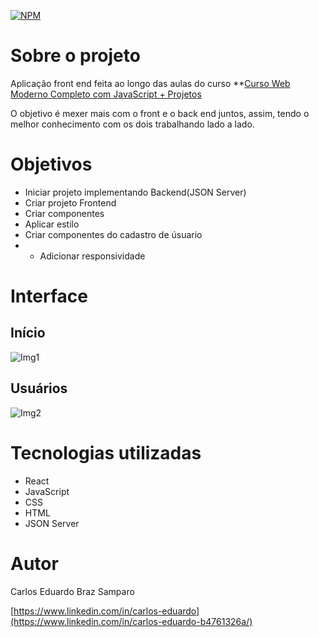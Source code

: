 [![NPM](https://img.shields.io/npm/l/react)](https://github.com/cadusamparo/Cadastro-de-Usuario/blob/main/LICENSE)

# Sobre o projeto

Aplicação front end feita ao longo das aulas do curso **[Curso Web Moderno Completo com JavaScript + Projetos](https://www.udemy.com/course/curso-web/)

O objetivo é mexer mais com o front e o back end juntos, assim, tendo o melhor conhecimento com os dois trabalhando lado a lado.

# Objetivos

- Iniciar projeto implementando Backend(JSON Server)
- Criar projeto Frontend
- Criar componentes
- Aplicar estilo
- Criar componentes do cadastro de úsuario
- - Adicionar responsividade

# Interface

## Início
![Img1](https://github.com/cadusamparo/Cadastro-de-Usuario/assets/128712778/d9d2180f-f486-49fa-aeb0-e1f61026e8ae)

## Usuários
![Img2](https://github.com/cadusamparo/Cadastro-de-Usuario/assets/128712778/67e28113-b345-4cc5-93a5-8825e729e431)

# Tecnologias utilizadas

- React
- JavaScript
- CSS
- HTML
- JSON Server

# Autor
Carlos Eduardo Braz Samparo

[https://www.linkedin.com/in/carlos-eduardo](https://www.linkedin.com/in/carlos-eduardo-b4761326a/)

